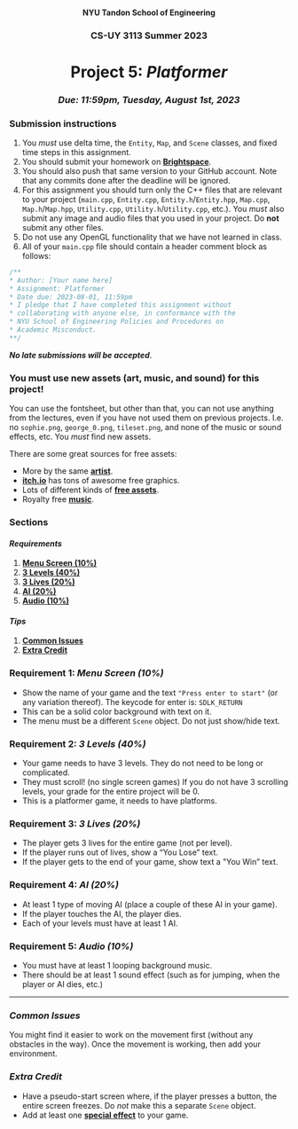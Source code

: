 <h4 align=center>NYU Tandon School of Engineering<h4>
<h3 align=center>CS-UY 3113 Summer 2023</h3>
<h1 align=center>Project 5: <em>Platformer</em></h1>
<h3 align=center><em>Due: 11:59pm, Tuesday, August 1st, 2023</em></h3>
 
### Submission instructions
1. You _must_ use delta time, the `Entity`, `Map`, and `Scene` classes, and fixed time steps in this assignment.
2. You should submit your homework on [**Brightspace**](https://brightspace.nyu.edu/d2l/lms/dropbox/admin/folders_manage.d2l?ou=289892).
3. You should also push that same version to your GitHub account. Note that any commits done after the deadline will be ignored.
4. For this assignment you should turn only the C++ files that are relevant to your project (`main.cpp`, `Entity.cpp`, `Entity.h`/`Entity.hpp`, `Map.cpp`, `Map.h`/`Map.hpp`, `Utility.cpp`, `Utility.h`/`Utility.cpp`, etc.). You _must_ also submit any image and audio files that you used in your project. Do **not** submit any other files.
4. Do not use any OpenGL functionality that we have not learned in class.
5. All of your `main.cpp` file should contain a header comment block as follows:

```c++
/**
* Author: [Your name here]
* Assignment: Platformer
* Date due: 2023-08-01, 11:59pm
* I pledge that I have completed this assignment without
* collaborating with anyone else, in conformance with the
* NYU School of Engineering Policies and Procedures on
* Academic Misconduct.
**/
```

***No late submissions will be accepted***.

### You must use new assets (art, music, and sound) for this project!

You can use the fontsheet, but other than that, you can not use anything from the lectures, even if you have not used them on previous projects. I.e. no `sophie.png`, `george_0.png`, `tileset.png`, and none of the music or sound effects, etc. You _must_ find new assets.

There are some great sources for free assets:
- More by the same [**artist**](https://kenney.nl/assets).
- [**itch.io**](https://itch.io/game-assets/free) has tons of awesome free graphics.
- Lots of different kinds of [**free assets**](https://opengameart.org/).
- Royalty free [**music**](https://incompetech.com/music/royalty-free/music.html).

### Sections

#### _Requirements_

1. [**Menu Screen (10%)**](#requirement-1-menu-screen-10)
2. [**3 Levels (40%)**](#requirement-2-3-levels-40)
3. [**3 Lives (20%)**](#requirement-3-3-lives-20)
4. [**AI (20%)**](#requirement-4-ai-20)
5. [**Audio (10%)**](#requirement-5-audio-10)

#### _Tips_

1. [**Common Issues**](#common-issues)
2. [**Extra Credit**](#extra-credit)

### Requirement 1: _Menu Screen (10%)_

- Show the name of your game and the text `"Press enter to start"` (or any variation thereof). The keycode for enter is: `SDLK_RETURN`
- This can be a solid color background with text on it.
- The menu must be a different `Scene` object. Do not just show/hide text.

### Requirement 2: _3 Levels (40%)_

- Your game needs to have 3 levels. They do not need to be long or complicated.
- They must scroll! (no single screen games) If you do not have 3 scrolling levels, your grade for the entire project will be 0.
- This is a platformer game, it needs to have platforms.

### Requirement 3: _3 Lives (20%)_

- The player gets 3 lives for the entire game (not per level).
- If the player runs out of lives, show a “You Lose” text.
- If the player gets to the end of your game, show text a "You Win” text.

### Requirement 4: _AI (20%)_

- At least 1 type of moving AI (place a couple of these AI in your game).
- If the player touches the AI, the player dies.
- Each of your levels must have at least 1 AI.

### Requirement 5: _Audio (10%)_

- You must have at least 1 looping background music.
- There should be at least 1 sound effect (such as for jumping, when the player or AI dies, etc.)

---

### _Common Issues_

You might find it easier to work on the movement first (without any obstacles in the way). Once the movement is working, then add your environment.

### _Extra Credit_

- Have a pseudo-start screen where, if the player presses a button, the entire screen freezes. Do _not_ make this a separate `Scene` object.
- Add at least one [**special effect**](https://github.com/sebastianromerocruz/CS3113-material/tree/main/lectures/fx) to your game.